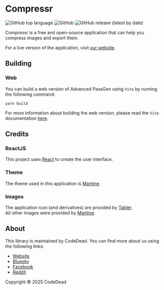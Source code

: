 # Compressr

![GitHub top language](https://img.shields.io/github/languages/top/CodeDead/compressr)
![GitHub](https://img.shields.io/github/license/CodeDead/compressr)
![GitHub release (latest by date)](https://img.shields.io/github/v/release/CodeDead/compressr)

Compressr is a free and open-source application that can help you compress images and export them.

For a live version of the application, visit [our website](https://compressr.codedead.com).

## Building

### Web

You can build a web version of Advanced PassGen using `Vite` by running the following command:

```shell
yarn build
```

For more information about building the web version, please read the `Vite` documentation [here](https://vitejs.dev/guide/build.html).

## Credits

### ReactJS

This project uses [React](https://reactjs.org/) to create the user interface.

### Theme

The theme used in this application is [Mantine](https://mantine.dev/).

### Images

The application icon (and derivatives) are provided by [Tabler](https://tabler.io/).  
All other images were provided by [Mantine](https://mantine.dev/).

## About

This library is maintained by CodeDead. You can find more about us using the following links:
* [Website](https://codedead.com/)
* [Bluesky](https://bsky.app/profile/codedead.com)
* [Facebook](https://facebook.com/deadlinecodedead/)
* [Reddit](https://www.reddit.com/r/CodeDead/)

Copyright © 2025 CodeDead

